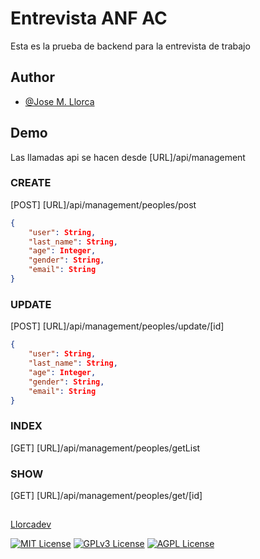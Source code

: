 
# Entrevista ANF AC

Esta es la prueba de backend para la entrevista de trabajo




## Author

- [@Jose M. Llorca](https://www.github.com/llorcasantana)


## Demo

Las llamadas api se hacen desde [URL]/api/management

### CREATE
[POST] [URL]/api/management/peoples/post

```json
{
    "user": String,
    "last_name": String,
    "age": Integer,
    "gender": String,
    "email": String
}
```

### UPDATE
[POST] [URL]/api/management/peoples/update/[id]

```json
{
    "user": String,
    "last_name": String,
    "age": Integer,
    "gender": String,
    "email": String
}
```

### INDEX
[GET] [URL]/api/management/peoples/getList


### SHOW
[GET] [URL]/api/management/peoples/get/[id]
## 

[Llorcadev](https://llorcadev.com/)

[![MIT License](https://img.shields.io/badge/License-MIT-green.svg)](https://choosealicense.com/licenses/mit/)
[![GPLv3 License](https://img.shields.io/badge/License-GPL%20v3-yellow.svg)](https://opensource.org/licenses/)
[![AGPL License](https://img.shields.io/badge/license-AGPL-blue.svg)](http://www.gnu.org/licenses/agpl-3.0)


